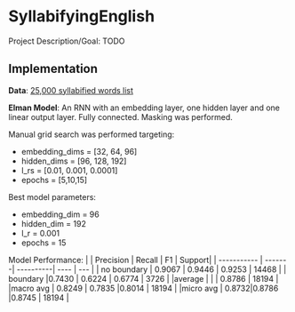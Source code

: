 # SyllabifyingEnglish

Project Description/Goal: TODO


## Implementation 

**Data**: [25,000 syllabified words list](https://github.com/gautesolheim/25000-syllabified-words-list)


**Elman Model**: An RNN with an embedding layer, one hidden layer and one linear output layer. Fully connected. Masking was performed.

Manual grid search was performed targeting: 
* embedding_dims = [32, 64, 96]
* hidden_dims = [96, 128, 192]
* l_rs = [0.01, 0.001, 0.0001]
* epochs = [5,10,15]

Best model parameters: 
* embedding_dim = 96
* hidden_dim = 192
* l_r = 0.001
* epochs = 15

Model Performance:
|             | Precision | Recall | F1 | Support|
| ----------- | -------| ----------| ----   |   ---   |
| no boundary | 0.9067 |    0.9446 | 0.9253 |   14468 |
| boundary    |0.7430  |  0.6224   | 0.6774 |   3726  |
|average      |        |           | 0.8786 | 18194   |
|macro avg    | 0.8249 | 0.7835    |0.8014  |  18194  |
|micro avg    |  0.8732|0.8786     |0.8745  | 18194   |